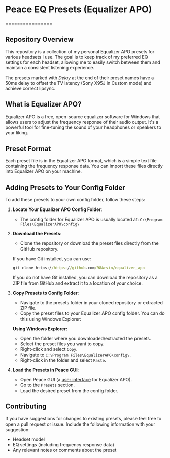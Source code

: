 # Peace EQ Presets (Equalizer APO)
================

**Repository Overview**
------------------------

This repository is a collection of my personal Equalizer APO presets for various headsets I use. The goal is to keep track of my preferred EQ settings for each headset, allowing me to easily switch between them and maintain a consistent listening experience.

The presets marked with _Delay_ at the end of their preset names have a 50ms delay to offset the TV latency (Sony X95J in Custom mode) and achieve correct lipsync.

**What is Equalizer APO?**
-------------------------

Equalizer APO is a free, open-source equalizer software for Windows that allows users to adjust the frequency response of their audio output. It's a powerful tool for fine-tuning the sound of your headphones or speakers to your liking.

**Preset Format**
----------------

Each preset file is in the Equalizer APO format, which is a simple text file containing the frequency response data. You can import these files directly into Equalizer APO on your machine.

**Adding Presets to Your Config Folder**
---------------------------------------

To add these presets to your own config folder, follow these steps:

1. **Locate Your Equalizer APO Config Folder**:
    - The config folder for Equalizer APO is usually located at:
      `C:\Program Files\EqualizerAPO\config\`

2. **Download the Presets**:
    - Clone the repository or download the preset files directly from the GitHub repository.

    If you have Git installed, you can use:

    ```cmd
    git clone https://https://github.com/98Arvin/equalizer_apo
    ```

    If you do not have Git installed, you can download the repository as a ZIP file from GitHub and extract it to a location of your choice.

3. **Copy Presets to Config Folder**:
    - Navigate to the presets folder in your cloned repository or extracted ZIP file.
    - Copy the preset files to your Equalizer APO config folder. You can do this using Windows Explorer:

    **Using Windows Explorer:**
    - Open the folder where you downloaded/extracted the presets.
    - Select the preset files you want to copy.
    - Right-click and select `Copy`.
    - Navigate to `C:\Program Files\EqualizerAPO\config\`.
    - Right-click in the folder and select `Paste`.

4. **Load the Presets in Peace GUI**:
    - Open Peace GUI (a [user interface](https://sourceforge.net/projects/peace-equalizer-apo-extension/) for Equalizer APO).
    - Go to the `Presets` section.
    - Load the desired preset from the config folder.

**Contributing**
--------------

If you have suggestions for changes to existing presets, please feel free to open a pull request or issue. Include the following information with your suggestion:

* Headset model
* EQ settings (including frequency response data)
* Any relevant notes or comments about the preset
